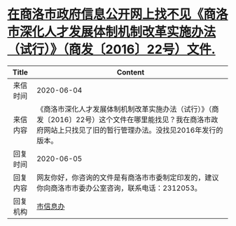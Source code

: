 # <a href="http://www.shangluo.gov.cn/zmhd/ldxxxx.jsp?urltype=leadermail.LeaderMailContentUrl&wbtreeid=1112&leadermailid=5972">在商洛市政府信息公开网上找不见《商洛市深化人才发展体制机制改革实施办法（试行）》（商发〔2016〕22号）文件.</a>
| Title |                                        Content                                         |
|:-----:|----------------------------------------------------------------------------------------|
| 来信时间  | 2020-06-04                                                                             |
| 来信内容  | 《商洛市深化人才发展体制机制改革实施办法（试行）》（商发〔2016〕22号）这个文件在哪里能找见？我在商洛市政府网站上只找见了旧的暂行管理办法。没找见2016年发行的版本。 |
| 回复时间  | 2020-06-05                                                                             |
| 回复内容  | 网友你好，你咨询的文件是有商洛市市委制定印发的，建议你向商洛市市委办公室咨询，联系电话：2312053。                                   |
| 回复机构  | <a href="../../categories/agencies/市信息办.md">市信息办</a>                                     |